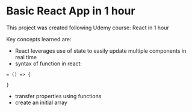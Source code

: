 # Basic React App in 1 hour

This project was created following Udemy course: React in 1 hour


Key concepts learned are:
- React leverages use of state to easily update multiple components in real time
- syntax of function in react:
```
= () => {

}
```

- transfer properties using functions
- create an initial array